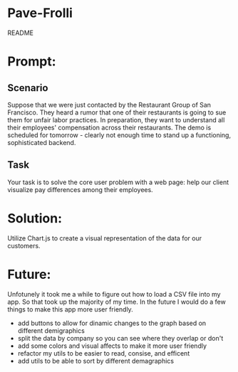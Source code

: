 # Pave-Frolli


README

# Prompt: 

## Scenario
Suppose that we were just contacted by the Restaurant Group of San Francisco. They heard a rumor that one of their restaurants is going to sue them for unfair labor practices. In preparation, they want to understand all their employees' compensation across their restaurants.
The demo is scheduled for tomorrow - clearly not enough time to stand up a functioning, sophisticated backend.

## Task
Your task is to solve the core user problem with a web page: help our client visualize pay differences among their employees.

# Solution: 
Utilize Chart.js to create a visual representation of the data for our customers.

# Future:
Unfotunely it took me a while to figure out how to load a CSV file into my app. So that took up the majority of my time. In the future I would do a few things to make this app more user friendly.

* add buttons to allow for dinamic changes to the graph based on different demigraphics
* split the data by company so you can see where they overlap or don't
* add some colors and visual affects to make it more user friendly
* refactor my utils to be easier to read, consise, and efficent
* add utils to be able to sort by different demagraphics
